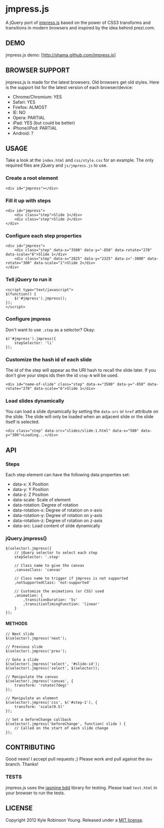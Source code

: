 # jmpress.js

A jQuery port of [impress.js](https://github.com/bartaz/impress.js) based on the
power of CSS3 transforms and transitions in modern browsers and inspired by the
idea behind prezi.com.

## DEMO

jmpress.js demo: [http://shama.github.com/jmpress.js]

## BROWSER SUPPORT

jmpress.js is made for the latest browsers. Old browsers get old styles. Here is
the support list for the latest version of each browser/device:

* Chrome/Chromium: YES
* Safari: YES
* Firefox: ALMOST
* IE: NO
* Opera: PARTIAL
* iPad: YES (but could be better)
* iPhone/iPod: PARTIAL
* Android: ?

## USAGE

Take a look at the `index.html` and `css/style.css` for an example.
The only required files are jQuery and `js/jmpress.js` to use.

### Create a root element

    <div id="jmpress"></div>

### Fill it up with steps

    <div id="jmpress">
        <div class="step">Slide 1</div>
        <div class="step">Slide 2</div>
    </div>

### Configure each step properties

    <div id="jmpress">
        <div class="step" data-x="3500" data-y="-850" data-rotate="270" data-scale="6">Slide 1</div>
        <div class="step" data-x="2825" data-y="2325" data-z="-3000" data-rotate="300" data-scale="1">Slide 2</div>
    </div>

### Tell jQuery to run it

    <script type="text/javascript">
    $(function() {
        $('#jmpress').jmpress();
    });
    </script>

### Configure jmpress

Don't want to use `.step` as a selector? Okay:

    $('#jmpress').jmpress({
        stepSelector: 'li'
    });

### Customize the hash id of each slide

The id of the step will appear as the URI hash to recall the slide later. If you
don't give your steps ids then the id `step-N` will be used.

    <div id="name-of-slide" class="step" data-x="3500" data-y="-850" data-rotate="270" data-scale="6">Slide 1</div>

### Load slides dynamically

You can load a slide dynamically by setting the `data-src` or `href` attribute
on the slide. The slide will only be loaded when an adjacent slide or the slide
itself is selected.

    <div class="step" data-src="slides/slide-1.html" data-x="500" data-y="300">Loading...</div>

## API

### Steps

Each step element can have the following data properties set:

* data-x: X Position
* data-y: Y Position
* data-z: Z Position
* data-scale: Scale of element
* data-rotation: Degree of rotation
* data-rotation-x: Degree of rotation on x-axis
* data-rotation-y: Degree of rotation on y-axis
* data-rotation-z: Degree of rotation on z-axis
* data-src: Load content of slide dynamically

### jQuery.jmpress()

    $(selector).jmpress({
        // jQuery selector to select each step
        stepSelector: '.step'

        // Class name to give the canvas
        ,canvasClass: 'canvas'

        // Class name to trigger if jmpress is not supported
        ,notSupportedClass: 'not-supported'

        // Customize the animations (or CSS) used
        ,animation: {
            ,transitionDuration: '5s'
            ,transitionTimingFunction: 'linear'
        }
    });

#### METHODS

    // Next slide
    $(selector).jmpress('next');

    // Previous slide
    $(selector).jmpress('prev');

    // Goto a slide
    $(selector).jmpress('select', '#slide-id');
    $(selector).jmpress('select', $(selector));

    // Manipulate the canvas
    $(selector).jmpress('canvas', {
        transform: 'rotate(7deg)'
    });

    // Manipulate an element
    $(selector).jmpress('css', $('#step-1'), {
        transform: 'scale(0.5)'
    });

    // Set a beforeChange callback
    $(selector).jmpress('beforeChange', function( slide ) {
        // Called on the start of each slide change
    });

## CONTRIBUTING

Good news! I accept pull requests ;) Please work and pull against the `dev`
branch. Thanks!

### TESTS

jmpress.js uses the [jasmine bdd](http://pivotal.github.com/jasmine/) library
for testing. Please load `test.html` in your browser to run the tests.

## LICENSE

Copyright 2012 Kyle Robinson Young. Released under a
[MIT license](http://www.opensource.org/licenses/mit-license.php).